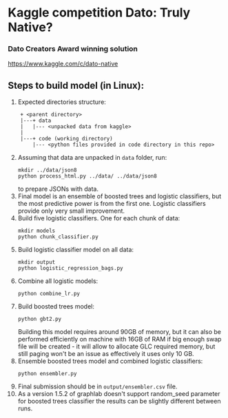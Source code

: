 # Kaggle competition Dato: Truly Native?
### Dato Creators Award winning solution
https://www.kaggle.com/c/dato-native

## Steps to build model (in Linux):

1. Expected directories structure:
```
    + <parent directory>
    |---+ data
    |   |--- <unpacked data from kaggle>
    |
    |---+ code (working directory)
        |--- <python files provided in code directory in this repo>
```
2. Assuming that data are unpacked in `data` folder, run:
    ```
    mkdir ../data/json8
    python process_html.py ../data/ ../data/json8
    ```
   to prepare JSONs with data.
3. Final model is an ensemble of boosted trees and logistic classifiers,
   but the most predictive power is from the first one. Logistic classifiers
   provide only very small improvement.
4. Build five logistic classifiers. One for each chunk of data:
	```
	mkdir models
	python chunk_classifier.py
	```
5. Build logistic classifier model on all data:
	```
	mkdir output
	python logistic_regression_bags.py
	```
6. Combine all logistic models:
	```
	python combine_lr.py
	```
7. Build boosted trees model:
	```
	python gbt2.py
	```
   Building this model requires around 90GB of memory, but it can also be
   performed efficiently on machine with 16GB of RAM if big enough swap file
   will be created - it will allow to allocate GLC required memory, but still
   paging won't be an issue as effectively it uses only 10 GB.
8. Ensemble boosted trees model and combined logistic classifiers:
	```
	python ensembler.py
	```
9. Final submission should be in `output/ensembler.csv` file.
10. As a version 1.5.2 of graphlab doesn't support random_seed parameter for
    boosted trees classifier the results can be slightly different between
    runs.

